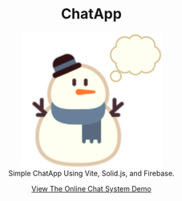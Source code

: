 <div align="center">
  <h1>ChatApp</h1>
  <img src="/src/assets/Logo.png" />
  <br>
  Simple ChatApp Using Vite, Solid.js, and Firebase.
  
  <a href="https://chat.jehaad.com">View The Online Chat System Demo</a>
</div>
